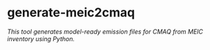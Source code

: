 # generate-meic2cmaq
*This tool generates model-ready emission files for CMAQ from MEIC inventory using Python.*
